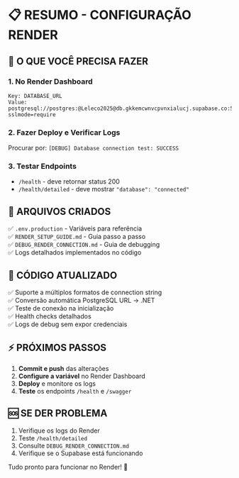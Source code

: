 # 📋 RESUMO - CONFIGURAÇÃO RENDER

## 🎯 O QUE VOCÊ PRECISA FAZER

### 1. No Render Dashboard
```
Key: DATABASE_URL
Value: postgresql://postgres:@Leleco2025@db.gkkemcwnvcpvnxialucj.supabase.co:5432/postgres?sslmode=require
```

### 2. Fazer Deploy e Verificar Logs
Procurar por: `[DEBUG] Database connection test: SUCCESS`

### 3. Testar Endpoints
- `/health` - deve retornar status 200
- `/health/detailed` - deve mostrar `"database": "connected"`

## 📁 ARQUIVOS CRIADOS

✅ `.env.production` - Variáveis para referência  
✅ `RENDER_SETUP_GUIDE.md` - Guia passo a passo  
✅ `DEBUG_RENDER_CONNECTION.md` - Guia de debugging  
✅ Logs detalhados implementados no código  

## 🔧 CÓDIGO ATUALIZADO

✅ Suporte a múltiplos formatos de connection string  
✅ Conversão automática PostgreSQL URL → .NET  
✅ Teste de conexão na inicialização  
✅ Health checks detalhados  
✅ Logs de debug sem expor credenciais  

## ⚡ PRÓXIMOS PASSOS

1. **Commit e push** das alterações
2. **Configure a variável** no Render Dashboard
3. **Deploy** e monitore os logs
4. **Teste** os endpoints `/health` e `/swagger`

## 🆘 SE DER PROBLEMA

1. Verifique os logs do Render
2. Teste `/health/detailed`
3. Consulte `DEBUG_RENDER_CONNECTION.md`
4. Verifique se o Supabase está funcionando

Tudo pronto para funcionar no Render! 🚀
